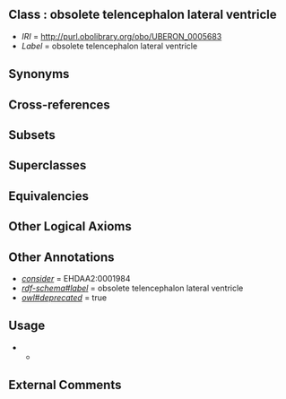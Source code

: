 
## Class : obsolete telencephalon lateral ventricle

 * *IRI* = http://purl.obolibrary.org/obo/UBERON_0005683
 * *Label* = obsolete telencephalon lateral ventricle

## Synonyms


## Cross-references


## Subsets


## Superclasses


## Equivalencies


## Other Logical Axioms


## Other Annotations

 * *[consider](../../er/oboInOwl#consider.md)* = EHDAA2:0001984
 * *[rdf-schema#label](../../el/rdf-schema#label.md)* = obsolete telencephalon lateral ventricle
 * *[owl#deprecated](../../ed/owl#deprecated.md)* = true

## Usage

 * -

## External Comments


